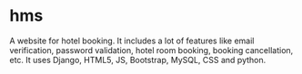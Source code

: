 # hms
A website for hotel booking. It includes a lot of features like email verification, password validation, hotel room booking, booking cancellation, etc.
It uses Django, HTML5, JS,  Bootstrap, MySQL, CSS and python.
